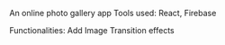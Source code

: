 An online photo gallery app
Tools used: React, Firebase

Functionalities:
Add Image
Transition effects
